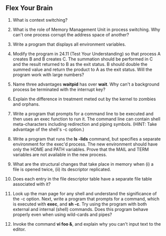 ## Flex Your Brain

01. What is context switching?

    


02. What is the role of Memory Management Unit in process switching. Why can't one process corrupt the address space of another?

    


03. Write a program that displays all environment variables.

    


04. Modify the program in 24.11 (Test Your Understanding) so that process A creates B and B creates C. The summation should be performed in C and the result returned to B as the exit status. B should double the summed value and return the product to A as the exit status. Will the program work with large numbers?

    


05. Name three advantages **waitpid** has over **wait**. Why can't a background process be terminated with the interrupt key?

    


06. Explain the difference in treatment meted out by the kernel to zombies and orphans.

    


07. Write a program that prompts for a command line to be executed and then uses an exec function to run it. The command line can contain shell meta-characters including redirection and piping symbols. (HINT: Take advantage of the shell's -c option.)

    


08. Write a program that runs the **ls -lids** command, but specifies a separate environment for the exec'd process. The new environment should have only the HOME and PATH variables. Prove that the MAIL and TERM variables are not available in the new process.

    


09. What are the structural changes that take place in memory when (i) a file is opened twice, (ii) its descriptor replicated.

    


10. Does each entry in the file descriptor table have a separate file table associated with it?

    


11. Look up the man page for any shell and understand the significance of the -c option. Next, write a program that prompts for a command, which is executed with **exec**, and **sh -c**. Try using the program with both external and internal (shell) commands. Does this program behave properly even when using wild-cards and pipes?

    


12. Invoke the command **vi foo &**, and explain why you can't input text to the editor.

    
